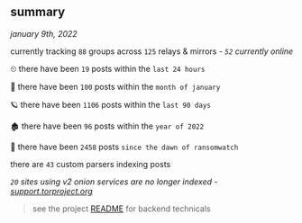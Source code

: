 
## summary
_january 9th, 2022_

currently tracking `88` groups across `125` relays & mirrors - _`52` currently online_

⏲ there have been `19` posts within the `last 24 hours`

🦈 there have been `100` posts within the `month of january`

🪐 there have been `1106` posts within the `last 90 days`

🏚 there have been `96` posts within the `year of 2022`

🦕 there have been `2458` posts `since the dawn of ransomwatch`

there are `43` custom parsers indexing posts

_`20` sites using v2 onion services are no longer indexed - [support.torproject.org](https://support.torproject.org/onionservices/v2-deprecation/)_

> see the project [README](https://github.com/thetanz/ransomwatch#ransomwatch--) for backend technicals
